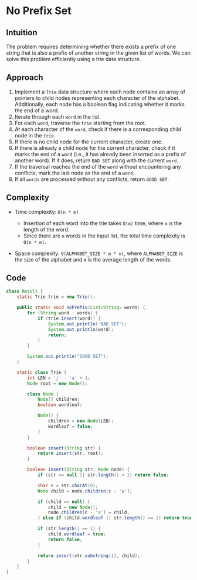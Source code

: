 # No Prefix Set

## Intuition

The problem requires determining whether there exists a prefix of one string that is also a prefix of another string in the given list of words. We can solve this problem efficiently using a trie data structure.

## Approach

1. Implement a `Trie` data structure where each node contains an array of pointers to child nodes representing each character of the alphabet. Additionally, each node has a boolean flag indicating whether it marks the end of a word.
2. Iterate through each `word` in the list.
3. For each `word`, traverse the `trie` starting from the root.
4. At each character of the `word`, check if there is a corresponding child node in the `trie`.
5. If there is no child node for the current character, create one.
6. If there is already a child node for the current character, check if it marks the end of a `word` (i.e., it has already been inserted as a prefix of another word). If it does, return `BAD SET` along with the current `word`.
7. If the traversal reaches the end of the `word` without encountering any conflicts, mark the last node as the end of a `word`.
8. If all `words` are processed without any conflicts, return `GOOD SET`.

## Complexity

- Time complexity: `O(n * m)`

  - Insertion of each word into the trie takes `O(m)` time, where `m` is the length of the word.
  - Since there are `n` words in the input list, the total time complexity is `O(n * m)`.

- Space complexity: `O(ALPHABET_SIZE * m * n)`, where `ALPHABET_SIZE` is the size of the alphabet and `m` is the average length of the words.

## Code

```java
class Result {
    static Trie trie = new Trie();

    public static void noPrefix(List<String> words) {
        for (String word : words) {
            if (trie.insert(word)) {
                System.out.println("BAD SET");
                System.out.println(word);
                return;
            }
        }

        System.out.println("GOOD SET");
    }

    static class Trie {
        int LEN = 'j' - 'a' + 1;
        Node root = new Node();

        class Node {
            Node[] children;
            boolean wordleaf;

            Node() {
                children = new Node[LEN];
                wordleaf = false;
            }
        }

        boolean insert(String str) {
            return insert(str, root);
        }

        boolean insert(String str, Node node) {
            if (str == null || str.length() < 1) return false;

            char c = str.charAt(0);
            Node child = node.children[c - 'a'];

            if (child == null) {
                child = new Node();
                node.children[c - 'a'] = child;
            } else if (child.wordleaf || str.length() == 1) return true;

            if (str.length() == 1) {
                child.wordleaf = true;
                return false;
            }

            return insert(str.substring(1), child);
        }
    }
}
```
